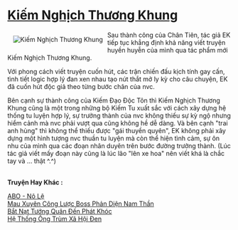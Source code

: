 <a href="https://utruyen.com/kiem-nghich-thuong-khung/2077/" title="Kiếm Nghịch Thương Khung"><h1>Kiếm Nghịch Thương Khung</h1></a><div style="display:table"><img align="right" style="float: left; padding: 10px;" src="https://utruyen.com/images/story/200x260/kiem-nghich-thuong-khung.jpg" alt="Kiếm Nghịch Thương Khung">Sau thành công của Chân Tiên, tác giả EK tiếp tục khẳng định khả năng viết truyện huyền huyễn của mình qua tác phẩm mới Kiếm Nghịch Thương Khung. <p></p>Với phong cách viết truyện cuốn hút, các trận chiến đấu kịch tính gay cấn, tình tiết logic hợp lý đan xen nhau tạo nút thắt mở ly kỳ cho câu chuyện, EK đã cuốn hút độc giả theo từng bước chân của nvc. <p></p>Bên cạnh sự thành công của Kiếm Đạo Độc Tôn thì Kiếm Nghịch Thương Khung cũng là một trong những bộ Kiếm Tu xuất sắc với cách xây dựng hệ thống tu luyện hợp lý, sự trưởng thành của nvc không thiếu sự kỳ ngộ nhưng hiểm cảnh mà nvc phải vượt qua cũng không hề dễ dàng. Và bên cạnh "trai anh hùng" thì không thể thiếu được "gái thuyền quyên", EK không phải xây dựng một hình tượng nvc thuần tu luyện mà còn thể hiện tình cảm, sự ôn nhu của mình qua các đoạn nhân duyên trên bước đường trưởng thành. (Lúc tác giả viết mấy đoạn này cũng là lúc lão "lên xe hoa" nên viết khá là chắc tay và … thật ^.^)</div><p><br><b>Truyện Hay Khác :</b></p><a href="https://utruyen.com/abo-no-le/18859/" alt="ABO - Nô Lệ">ABO - Nô Lệ</a><br/><a href="https://www.flickr.com/photos/184340401@N07/48743249728/" alt="Mau Xuyên Công Lược Boss Phản Diện Nam Thần">Mau Xuyên Công Lược Boss Phản Diện Nam Thần</a><br/><a href="https://truyenngontinhay.wordpress.com/2019/10/03/bat-nat-tuong-quan-den-phat-khoc/" alt="Bắt Nạt Tướng Quân Đến Phát Khóc">Bắt Nạt Tướng Quân Đến Phát Khóc</a><br/><a href="https://truyenngontinhay.wordpress.com/2019/10/03/he-thong-ong-trum-xa-hoi-den/" alt="Hệ Thống Ông Trùm Xã Hội Đen">Hệ Thống Ông Trùm Xã Hội Đen</a><br/>